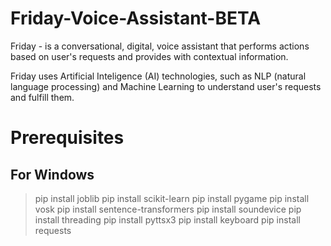# Friday-Voice-Assistant-BETA
Friday - is a conversational, digital, voice assistant that performs actions based on user's requests and provides with contextual information. 

Friday uses Artificial Inteligence (AI) technologies, such as NLP (natural language processing) and Machine Learning to understand user's requests and fulfill them.


# Prerequisites
## For Windows

>pip install joblib  pip install scikit-learn  pip install pygame  pip install vosk  pip install sentence-transformers  pip install soundevice  pip install threading  pip install pyttsx3  pip install keyboard  pip install requests
